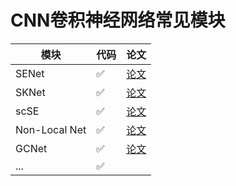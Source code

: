 # CNN卷积神经网络常见模块

| 模块            | 代码 | 论文                                      |
|---------------|----|-----------------------------------------|
| SENet         | ✅  | [论文](https://arxiv.org/pdf/1709.01507)  |
| SKNet         | ✅  | [论文](https://arxiv.org/pdf/1903.06586)  |
| scSE          | ✅  | [论文](http://arxiv.org/pdf/1803.02579v2) |
| Non-Local Net | ✅  | [论文](https://arxiv.org/pdf/1711.07971)  |
| GCNet         | ✅  | [论文](https://arxiv.org/abs/1904.11492)  |
| ...           | ✅  |                                         |
